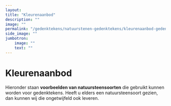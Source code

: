 ```yaml
---
layout: 
title: "Kleurenaanbod"
description: ""
image: ""
permalink: "/gedenktekens/natuurstenen-gedenktekens/kleurenaanbod-gedenktekens-natuursteen/"
side_image: ""
jumbotron:
    image: ""
    text: ""
---
```


# Kleurenaanbod

Hieronder staan **voorbeelden van natuursteensoorten** die gebruikt kunnen worden voor gedenktekens. Heeft u elders een natuursteensoort gezien, dan kunnen wij die ongetwijfeld ook leveren.